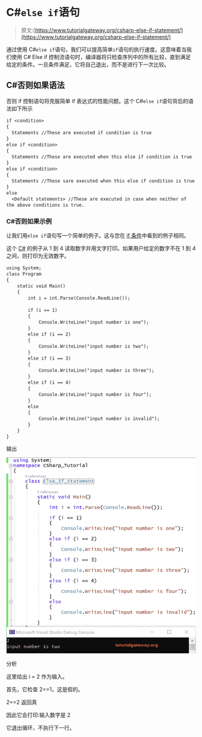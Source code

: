 # C#`else if`语句

> 原文:[https://www.tutorialgateway.org/csharp-else-if-statement/](https://www.tutorialgateway.org/csharp-else-if-statement/)

通过使用 C#`else if`语句，我们可以提高简单`if`语句的执行速度。这意味着当我们使用 C# Else if 控制流语句时，编译器将只检查序列中的所有比较，直到满足给定的条件。一旦条件满足，它将自己退出，而不是进行下一次比较。

## C#否则如果语法

否则 if 控制语句将克服简单 if 表达式的性能问题。这个 C#`else if`语句背后的语法如下所示

```
if <condition>
{
  Statements //These are executed if condition is true
}
else if <condition>
{
  Statements //These are executed when this else if condition is true
}
else if <condition>
{
  Statements //These sare executed when this else if condition is true
}
else
  <Default statements> //These are executed in case when neither of the above conditions is true. 
```

### C#否则如果示例

让我们用`else if`语句写一个简单的例子。这与您在 [if 条件](https://www.tutorialgateway.org/csharp-if-statement/)中看到的例子相同。

这个 [C#](https://www.tutorialgateway.org/csharp-tutorial/) 的例子从 1 到 4 读取数字并用文字打印。如果用户给定的数字不在 1 到 4 之间，则打印为无效数字。

```
using System;
class Program
{
    static void Main()
    {
        int i = int.Parse(Console.ReadLine());

        if (i == 1)
        {
            Console.WriteLine("input number is one");
        }
        else if (i == 2)
        {
            Console.WriteLine("input number is two");
        }
        else if (i == 3)
        {
            Console.WriteLine("input number is three");
        }
        else if (i == 4)
        {
            Console.WriteLine("input number is four");
        }
        else
        {
            Console.WriteLine("input number is invalid");
        }
    }
}
```

输出

![C# Else If Example 1](img/a63cb46d8280a0b5ff7decabccb3c5ce.png)

分析

这里给出 i = 2 作为输入。

首先，它检查 2==1，这是假的。

2==2 返回真

因此它会打印:输入数字是 2

它退出循环，不执行下一行。